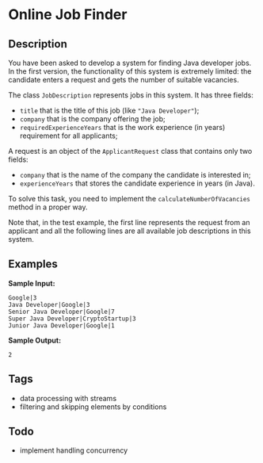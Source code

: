 # Online Job Finder

## Description
You have been asked to develop a system for finding Java developer jobs. In the first version, the functionality of this system is extremely limited: the candidate enters a request and gets the number of suitable vacancies.

The class `JobDescription` represents jobs in this system. It has three fields:

- `title` that is the title of this job (like `"Java Developer"`);
- `company` that is the company offering the job;
- `requiredExperienceYears` that is the work experience (in years) requirement for all applicants;

A request is an object of the `ApplicantRequest` class that contains only two fields:

- `company` that is the name of the company the candidate is interested in;
- `experienceYears` that stores the candidate experience in years (in Java).

To solve this task, you need to implement the `calculateNumberOfVacancies` method in a proper way.

Note that, in the test example, the first line represents the request from an applicant and all the following lines are all available job descriptions in this system.

## Examples
**Sample Input:**
```console
Google|3
Java Developer|Google|3
Senior Java Developer|Google|7
Super Java Developer|CryptoStartup|3
Junior Java Developer|Google|1
```

**Sample Output:**
```console
2
```

## Tags
- data processing with streams
- filtering and skipping elements by conditions

## Todo
- implement handling concurrency